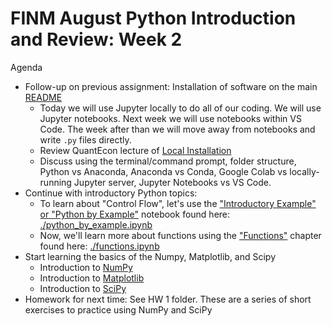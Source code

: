 FINM August Python Introduction and Review: Week 2
==================================================

Agenda

  - Follow-up on previous assignment: Installation of software on the main [README](https://github.com/jmbejara/finm-python-crash-course/blob/main/README.md)
    - Today we will use Jupyter locally to do all of our coding. We will use Jupyter notebooks. Next week we will use notebooks within VS Code. The week after than we will move away from notebooks and write `.py` files directly.
    - Review QuantEcon lecture of [Local Installation](https://datascience.quantecon.org/introduction/local_install.html)
    - Discuss using the terminal/command prompt, folder structure, Python vs Anaconda, Anaconda vs Conda, Google Colab vs locally-running Jupyter server, Jupyter Notebooks vs VS Code.
  - Continue with introductory Python topics:
    - To learn about "Control Flow", let's use the ["Introductory Example" or "Python by Example"](https://python-programming.quantecon.org/python_by_example.html) notebook found here: [./python_by_example.ipynb](./python_by_example.ipynb)
    - Now, we'll learn more about functions using the ["Functions"](https://datascience.quantecon.org/python_fundamentals/functions.html) chapter found here: [./functions.ipynb](./functions.ipynb)
  - Start learning the basics of the Numpy, Matplotlib, and Scipy
    - Introduction to [NumPy](https://python-programming.quantecon.org/numpy.html)
    - Introduction to [Matplotlib](https://python-programming.quantecon.org/matplotlib.html)
    - Introduction to [SciPy](https://python-programming.quantecon.org/scipy.html)
  - Homework for next time: See HW 1 folder. These are a series of short exercises to practice using NumPy and SciPy
      